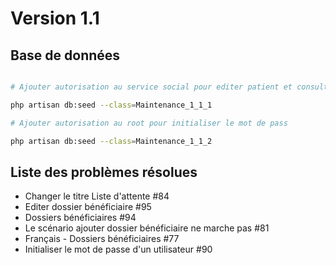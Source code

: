 # Version 1.1


## Base de données 

```bash

# Ajouter autorisation au service social pour editer patient et consulter patient

php artisan db:seed --class=Maintenance_1_1_1

# Ajouter autorisation au root pour initialiser le mot de pass

php artisan db:seed --class=Maintenance_1_1_2

``` 


## Liste des problèmes résolues

- Changer le titre Liste d'attente #84
- Editer dossier bénéficiaire #95
- Dossiers bénéficiaires #94
- Le scénario ajouter dossier bénéficiaire ne marche pas #81
- Français - Dossiers bénéficiaires #77
- Initialiser le mot de passe d'un utilisateur #90
